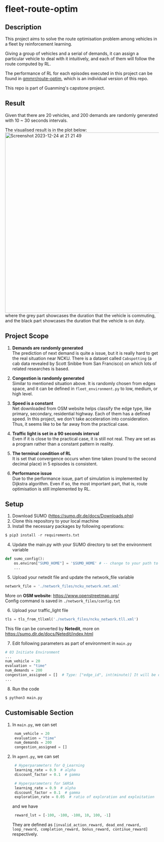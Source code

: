 # fleet-route-optim

## Description
This project aims to solve the route optimisation problem among vehicles in a fleet by reinforcement learning.<br>

Giving a group of vehicles and a serial of demands, it can assign a particular vehicle to deal with it intuitively, and each of them will follow the route computed by RL.<br>

The performance of RL for each episodes executed in this project can be found in <a href="https://github.com/gmmrr/route-optim">gmmrr/route-optim<a/>, which is an individual version of this repo.<br>

This repo is part of Guanming's capstone project.

## Result
Given that there are 20 vehicles, and 200 demands are randomly generated with 10 ~ 30 seconds intervals.<br>

The visualised result is in the plot below:<br>
<img width="590" alt="Screenshot 2023-12-24 at 21 21 49" src="https://github.com/gmmrr/fleet-route-optim/assets/88712124/ecc84a08-9ff7-4a5d-8e0d-5167c2b19945"><br>
where the grey part showcases the duration that the vehicle is commuting, and the black part showcases the duration that the vehicle is on duty.


## Project Scope
1. **Demands are randomly generated**<br>
    The prediction of next demand is quite a issue, but it is really hard to get the real situation near NCKU. There is a dataset called ```Cabspotting``` (a cab data revealed by Scott Snibbe from San Francisco) on which lots of related researches is based.
    
2. **Congestion is randomly generated**<br>
    Similar to mentioned situation above. It is randomly chosen from edges space, and it can be defined in ```fleet_environment.py``` to low, medium, or high level.

3. **Speed is a constant**<br>
    Net downloaded from OSM website helps classify the edge type, like primary, secondary, residential highway. Each of them has a defined speed. In this project, we don't take acceleration into consideration. Thus, it seems like to be far away from the practical case.

4. **Traffic light is set in a 90 seconds interval**<br>
    Even if it is close to the practical case, it is still not real. They are set as a program rather than a constant pattern in reality.

5. **The terminal condition of RL**<br>
    It is set that convergence occurs when time taken (round to the second decimal place) in 5 episodes is consistent.

6. **Performance issue**<br>
    Due to the performance issue, part of simulation is implemented by Dijkstra algorithm. Even if so, the most important part, that is, route optimisation is still implemented by RL.

## Setup
1. Download SUMO (https://sumo.dlr.de/docs/Downloads.php)
2. Clone this repository to your local machine
3. Install the necessary packages by following operations:
```python
$ pip3 install -r requirements.txt
```
4. Update the main.py with your SUMO directory to set the environment variable
```python
def sumo_config():
    os.environ["SUMO_HOME"] = '$SUMO_HOME' # -- change to your path to $SUMO_HOME
    ...
```
5. Upload your netedit file and update the network_file variable
```python
network_file = './network_files/ncku_network.net.xml'
```
More on **OSM website**: https://www.openstreetmap.org/ <br>
Config command is saved in ```./network_files/config.txt```

6. Upload your traffic_light file
```python
tls = tls_from_tllxml('./network_files/ncku_network.tll.xml')
```
This file can be converted by **Netedit**, more on https://sumo.dlr.de/docs/Netedit/index.html

7. Edit following parameters as part of environment in ```main.py```
```python
# 03 Initiate Environment
...
num_vehicle = 20
evaluation = "time"
num_demands = 200
congestion_assigned = []  # Type: ["edge_id", int(minute)] It will be defined randomly if not customised
...
```
8. Run the code
```terminal
$ python3 main.py
```

## Customisable Section
1. In ```main.py```, we can set
   ```python
    num_vehicle = 20
    evaluation = "time"
    num_demands = 200
    congestion_assigned = []
   ```
2. In ```agent.py```, we can set
   ```python
    # Hyperparameters for Q_Learning
    learning_rate = 0.9  # alpha
    discount_factor = 0.1  # gamma

    # Hyperparameters for SARSA
    learning_rate = 0.9  # alpha
    discount_factor = 0.1  # gamma
    exploration_rate = 0.05  # ratio of exploration and exploitation
   ```
   and we have
   ```python
    reward_lst = [-100, -100, -100, 10, 100, -1]
   ```
   They are defined as ```[invalid_action_reward, dead_end_reward, loop_reward, completion_reward, bonus_reward, continue_reward]``` respectively.



